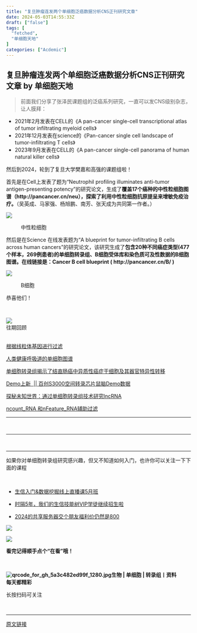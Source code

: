 ```yaml
---
title: "复旦肿瘤连发两个单细胞泛癌数据分析CNS正刊研究文章"
date: 2024-05-03T14:55:33Z
draft: ["false"]
tags: [
  "fetched",
  "单细胞天地"
]
categories: ["Acdemic"]
---
```

复旦肿瘤连发两个单细胞泛癌数据分析CNS正刊研究文章 by 单细胞天地
------
<div><section data-tool="mdnice编辑器" data-website="https://www.mdnice.com"><blockquote data-tool="mdnice编辑器"><span></span><p>前面我们分享了张泽民课题组的泛癌系列研究，一直可以发CNS级别杂志，让人膜拜：</p></blockquote><ul data-tool="mdnice编辑器"><li><section>2021年2月发表在CELL的《A pan-cancer single-cell transcriptional atlas of tumor infiltrating myeloid cells》</section></li><li><section>2021年12月发表在science的《Pan-cancer single cell landscape of tumor-infiltrating T cells》</section></li><li><section>2023年9月发表在CELL的《A pan-cancer single-cell panorama of human natural killer cells》</section></li></ul><p data-tool="mdnice编辑器">然后到2024，轮到了复旦大学樊嘉和高强的课题组啦！</p><p data-tool="mdnice编辑器">首先是在Cell上发表了题为“Neutrophil profiling illuminates anti-tumor antigen-presenting potency”的研究论文，生成了<strong>覆盖17个癌种的中性粒细胞图谱（http://pancancer.cn/neu），探索了利用中性粒细胞抗原提呈来增敏免疫治疗。</strong>（吴英成、马家强、杨旭鹏、南芳、张天成为共同第一作者。）</p><p><img data-galleryid="" data-imgfileid="100038486" data-ratio="0.6273849607182941" data-s="300,640" data-src="https://mmbiz.qpic.cn/mmbiz_png/siaia0BDGJdjQDCBiawsDKzWRk2JonEibNQJU7VVnUkNJL2sDT3R7s2lWDfIHrPVdqejJdARKx2kDFK54w01e31Jsg/640?wx_fmt=png&amp;from=appmsg" data-type="png" data-w="1782" src="https://mmbiz.qpic.cn/mmbiz_png/siaia0BDGJdjQDCBiawsDKzWRk2JonEibNQJU7VVnUkNJL2sDT3R7s2lWDfIHrPVdqejJdARKx2kDFK54w01e31Jsg/640?wx_fmt=png&amp;from=appmsg"></p><figure data-tool="mdnice编辑器"><figcaption>中性粒细胞</figcaption></figure><p data-tool="mdnice编辑器">然后是在Science 在线发表题为“A blueprint for tumor-infiltrating B cells across human cancers”的研究论文，该研究生成了<strong>包含20种不同癌症类型(477个样本，269例患者)的单细胞转录组、B细胞受体库和染色质可及性数据的B细胞图谱。在线链接是：Cancer B cell blueprint ( http://pancancer.cn/B/ )</strong></p><p><img data-galleryid="" data-imgfileid="100038485" data-ratio="0.757527733755943" data-s="300,640" data-src="https://mmbiz.qpic.cn/mmbiz_png/siaia0BDGJdjQDCBiawsDKzWRk2JonEibNQJbS9HYXIVHAac9ybwc7Px1IJgIOwzsWA8WOZFX8AuD8TDo0TKsrlUBg/640?wx_fmt=png&amp;from=appmsg" data-type="png" data-w="1262" src="https://mmbiz.qpic.cn/mmbiz_png/siaia0BDGJdjQDCBiawsDKzWRk2JonEibNQJbS9HYXIVHAac9ybwc7Px1IJgIOwzsWA8WOZFX8AuD8TDo0TKsrlUBg/640?wx_fmt=png&amp;from=appmsg"></p><figure data-tool="mdnice编辑器"><figcaption>B细胞</figcaption></figure><p data-tool="mdnice编辑器">恭喜他们！</p></section><p><br></p><section data-style-type="5" data-tools="新媒体排版" data-id="2440476"><section><section><section><section><img data-imgfileid="100038490" data-ratio="0.9495798319327731" data-type="gif" data-w="119" data-width="100%" data-src="https://mmbiz.qpic.cn/mmbiz_gif/09gp6SvPE04j3m2v7Hr889icHUyibTOHs8YuUibicl7ibRD0ZwG5pDTjBluRreZvuib1o3BibvLkicYhnA4YW7dQsjn0cA/640?wx_fmt=gif&amp;tp=webp&amp;wxfrom=5&amp;wx_lazy=1" src="https://mmbiz.qpic.cn/mmbiz_gif/09gp6SvPE04j3m2v7Hr889icHUyibTOHs8YuUibicl7ibRD0ZwG5pDTjBluRreZvuib1o3BibvLkicYhnA4YW7dQsjn0cA/640?wx_fmt=gif&amp;tp=webp&amp;wxfrom=5&amp;wx_lazy=1"></section><section data-brushtype="text">往期回顾</section><section><br></section></section></section></section><section><section data-autoskip="1"><p><a target="_blank" href="http://mp.weixin.qq.com/s?__biz=MzI1Njk4ODE0MQ==&amp;mid=2247522131&amp;idx=1&amp;sn=3f2fa98475786485a68157302370b836&amp;chksm=ea1c91d1dd6b18c7f09701cf94ee4b6aa386909747dcbf66aa8f0ada705fa94ec7fdcd3caec6&amp;scene=21#wechat_redirect" textvalue="根据线粒体基因进行过滤" linktype="text" imgurl="" imgdata="null" data-itemshowtype="0" tab="innerlink" data-linktype="2" hasload="1"><span>根据线粒体基因进行过滤</span></a><br></p><p><a target="_blank" href="http://mp.weixin.qq.com/s?__biz=MzI1Njk4ODE0MQ==&amp;mid=2247522107&amp;idx=1&amp;sn=018de696d541bf190e18741dcb8c36a7&amp;chksm=ea1c91b9dd6b18af3f2a5605e2f97345e22a1b130342a31578dfa778bda3ab2f850d1359a826&amp;scene=21#wechat_redirect" textvalue="人类健康呼吸道的单细胞图谱" linktype="text" imgurl="" imgdata="null" data-itemshowtype="0" tab="innerlink" data-linktype="2" hasload="1"><span>人类健康呼吸道的单细胞图谱</span></a><br></p><p><a target="_blank" href="http://mp.weixin.qq.com/s?__biz=MzI1Njk4ODE0MQ==&amp;mid=2247522108&amp;idx=1&amp;sn=5d4673d7f99aa4dc1f2cae50889c3b5d&amp;chksm=ea1c91bedd6b18a816e4c59aae766f930f846ed1fd80026583bdeddfe7283724f13811fcbe06&amp;scene=21#wechat_redirect" textvalue="单细胞转录组揭示了结直肠癌中异质性癌症干细胞及其器官特异性转移" linktype="text" imgurl="" imgdata="null" data-itemshowtype="0" tab="innerlink" data-linktype="2" hasload="1"><span>单细胞转录组揭示了结直肠癌中异质性癌症干细胞及其器官特异性转移</span></a><br></p><p><a target="_blank" href="http://mp.weixin.qq.com/s?__biz=MzI1Njk4ODE0MQ==&amp;mid=2247522014&amp;idx=1&amp;sn=c167effee7f5326c4e2fdccc3f58a882&amp;chksm=ea1c905cdd6b194aecccaf13df069d7a7c4746596012f79d2dd18377b8b2a278730dd8ad2168&amp;scene=21#wechat_redirect" textvalue="Demo上新  || 百创S3000空间转录芯片鼠脑Demo数据" linktype="text" imgurl="" imgdata="null" data-itemshowtype="0" tab="innerlink" data-linktype="2" hasload="1"><span>Demo上新  || 百创S3000空间转录芯片鼠脑Demo数据</span></a><br></p><p><a target="_blank" href="http://mp.weixin.qq.com/s?__biz=MzI1Njk4ODE0MQ==&amp;mid=2247521919&amp;idx=1&amp;sn=c7f001d791a3af93af0d8a370042cd00&amp;chksm=ea1c90fddd6b19ebb7a418a079853a2f0cc8325229ed55969aa579f8187fe4006ec56df31e4c&amp;scene=21#wechat_redirect" textvalue="探秘未知世界：通过单细胞转录组技术研究lncRNA" linktype="text" imgurl="" imgdata="null" data-itemshowtype="11" tab="innerlink" data-linktype="2" hasload="1"><span>探秘未知世界：通过单细胞转录组技术研究lncRNA</span></a><br></p><p><a target="_blank" href="http://mp.weixin.qq.com/s?__biz=MzI1Njk4ODE0MQ==&amp;mid=2247521951&amp;idx=1&amp;sn=97b6fdf3c64463eff877c89ca8ac5af7&amp;chksm=ea1c901ddd6b190b9c50e29435df3d2bf7bd283b022fafc29c41cb0fd27ea3ddb11e0593eb03&amp;scene=21#wechat_redirect" textvalue="ncount_RNA 和nFeature_RNA辅助过滤" linktype="text" imgurl="" imgdata="null" data-itemshowtype="0" tab="innerlink" data-linktype="2" hasload="1"><span>ncount_RNA 和nFeature_RNA辅助过滤</span></a></p></section></section><hr><p><br></p></section><section data-style-type="5" data-tools="新媒体排版" data-id="2440475"><hr><p><br></p><hr><section data-lazy-bgimg="https://mmbiz.qpic.cn/mmbiz_png/ggokFibiaHhuX45qib7NKGomSaibRtNZKXVXv7wibMicsTB102og8cVdwLoUy5EA1elSzCwOeiay7sAA2WkeU2j2QYJvQ/640?wx_fmt=png" data-fail="0"><p>如果你对单细胞转录组研究感兴趣，但又不知道如何入门，也许你可以关注一下下面的课程<span></span></p><p><br></p><ul><li><p><a target="_blank" href="http://mp.weixin.qq.com/s?__biz=MzAxMDkxODM1Ng==&amp;mid=2247530001&amp;idx=1&amp;sn=676dcf224f9be23b288189775292aeeb&amp;chksm=9b4b36aaac3cbfbc3e3bb0865bd789d5093e3a643f3f345332995f707b7f209ae924e9e9529e&amp;scene=21#wechat_redirect" textvalue="生信入门&amp;数据挖掘线上直播课5月班" linktype="text" imgurl="" imgdata="null" data-itemshowtype="0" tab="innerlink" data-linktype="2" hasload="1">生信入门&amp;数据挖掘线上直播课5月班</a><br></p></li><li><p><a target="_blank" href="http://mp.weixin.qq.com/s?__biz=MzAxMDkxODM1Ng==&amp;mid=2247524148&amp;idx=1&amp;sn=7806da6feb41a36493c519c1cfc1d3ac&amp;chksm=9b4bdf8fac3c569960369602f1ef26639cb366b250f233b2297d1f059471c0458335bfc0b829&amp;scene=21#wechat_redirect" textvalue="时隔5年，我们的生信技能树VIP学徒继续招生啦" linktype="text" imgurl="" imgdata="null" data-itemshowtype="0" tab="innerlink" data-linktype="2" hasload="1">时隔5年，我们的生信技能树VIP学徒继续招生啦</a><br></p></li><li><p><a target="_blank" href="http://mp.weixin.qq.com/s?__biz=MzI1Njk4ODE0MQ==&amp;mid=2247520120&amp;idx=1&amp;sn=ad91a187458eb591129d3d366bfccf71&amp;chksm=ea1c89fadd6b00ec227d9588dadf672e1eb88d0449d500602d61f155023ee5721facdc9a5b57&amp;scene=21#wechat_redirect" textvalue="2024的共享服务器交个朋友福利价仍然是800" linktype="text" imgurl="" imgdata="null" data-itemshowtype="11" tab="innerlink" data-linktype="2" hasload="1">2024的共享服务器交个朋友福利价仍然是800</a></p></li></ul><p><img data-imgfileid="100038492" data-ratio="1" data-type="gif" data-w="240" data-src="https://mmbiz.qpic.cn/mmbiz_gif/4TKeL1ZejtlKxOib5kmKX6ic6eX0w0WK5jvhtz9yBRsO3OI4yr6S5iaLNM7AbAeuPDHXMvDdur2DRz9wyiax4lEviag/640?wx_fmt=gif&amp;tp=webp&amp;wxfrom=5&amp;wx_lazy=1" src="https://mmbiz.qpic.cn/mmbiz_gif/4TKeL1ZejtlKxOib5kmKX6ic6eX0w0WK5jvhtz9yBRsO3OI4yr6S5iaLNM7AbAeuPDHXMvDdur2DRz9wyiax4lEviag/640?wx_fmt=gif&amp;tp=webp&amp;wxfrom=5&amp;wx_lazy=1"><br></p><p><img data-imgfileid="100038489" data-ratio="0.05278592375366569" data-src="https://mmbiz.qpic.cn/mmbiz/4TKeL1Zejtlq03ZOSZiaTlic1MxgdKiaxTbOZ7ZSe0Xx1Ca8xF3L6Nyj1FYUajtYrSmRIHyZVSsAve0EAvEicZONpg/640?wx_fmt=other&amp;tp=webp&amp;wxfrom=5&amp;wx_lazy=1&amp;wx_co=1" data-type="other" data-w="341" src="https://mmbiz.qpic.cn/mmbiz/4TKeL1Zejtlq03ZOSZiaTlic1MxgdKiaxTbOZ7ZSe0Xx1Ca8xF3L6Nyj1FYUajtYrSmRIHyZVSsAve0EAvEicZONpg/640?wx_fmt=other&amp;tp=webp&amp;wxfrom=5&amp;wx_lazy=1&amp;wx_co=1"></p><p><strong><span>看完记得顺手点个</span></strong><span><strong><span>“在看”</span></strong></span><strong><span>哦！</span></strong></p></section><section data-lazy-bgimg="https://mmbiz.qpic.cn/mmbiz_png/ggokFibiaHhuX45qib7NKGomSaibRtNZKXVXv7wibMicsTB102og8cVdwLoUy5EA1elSzCwOeiay7sAA2WkeU2j2QYJvQ/640?wx_fmt=png" data-fail="0"><section data-id="93668"><section><section data-width="95%"><section><section><section data-width="38%"><section><section data-tools="135编辑器" data-id="93668"><section><section data-width="95%"><section><section><section data-width="61.8%"><section><section><section><p><br></p><span><strong data-burshtype="text"><img data-copyright="0" data-cropselx1="0" data-cropselx2="109" data-cropsely1="0" data-cropsely2="109" data-imgfileid="100038491" data-ratio="1" data-src="https://mmbiz.qpic.cn/mmbiz/siaia0BDGJdjRMGrkqo64BGKecYk4akuHpGHVQs7FeOpY7eWbIPGC1tRw5Tw0oEPmx053mR9FTVerWvhuZchIpZw/640?wx_fmt=other&amp;tp=webp&amp;wxfrom=5&amp;wx_lazy=1&amp;wx_co=1" data-type="other" data-w="258" title="qrcode_for_gh_5a3c482ed99f_1280.jpg" src="https://mmbiz.qpic.cn/mmbiz/siaia0BDGJdjRMGrkqo64BGKecYk4akuHpGHVQs7FeOpY7eWbIPGC1tRw5Tw0oEPmx053mR9FTVerWvhuZchIpZw/640?wx_fmt=other&amp;tp=webp&amp;wxfrom=5&amp;wx_lazy=1&amp;wx_co=1"><strong data-burshtype="text">生物</strong><strong data-burshtype="text"> | 单细胞 | 转录组丨资料</strong></strong></span></section><section><span><strong data-burshtype="text">每天都精彩</strong></span></section></section></section><section><section><section><section><section><section><p><span>长按扫码可关注</span></p></section></section></section></section></section></section></section></section></section></section></section></section></section></section></section></section></section></section></section></section></section><p><br></p><p><mp-style-type data-value="3"></mp-style-type></p></div>  
<hr>
<a href="https://mp.weixin.qq.com/s/g6p6TJ96sE0r1JBY9_nDeg",target="_blank" rel="noopener noreferrer">原文链接</a>
